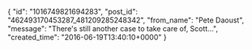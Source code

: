  {
   "id": "1016749821694283",
   "post_id": "462493170453287_481209285248342",
   "from_name": "Pete Daoust",
   "message": "There's still another case to take care of, Scott...",
   "created_time": "2016-06-19T13:40:10+0000"
 }
